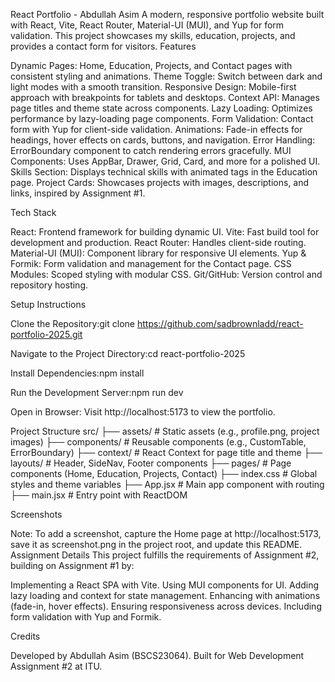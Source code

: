 React Portfolio - Abdullah Asim
A modern, responsive portfolio website built with React, Vite, React Router, Material-UI (MUI), and Yup for form validation. This project showcases my skills, education, projects, and provides a contact form for visitors.
Features

Dynamic Pages: Home, Education, Projects, and Contact pages with consistent styling and animations.
Theme Toggle: Switch between dark and light modes with a smooth transition.
Responsive Design: Mobile-first approach with breakpoints for tablets and desktops.
Context API: Manages page titles and theme state across components.
Lazy Loading: Optimizes performance by lazy-loading page components.
Form Validation: Contact form with Yup for client-side validation.
Animations: Fade-in effects for headings, hover effects on cards, buttons, and navigation.
Error Handling: ErrorBoundary component to catch rendering errors gracefully.
MUI Components: Uses AppBar, Drawer, Grid, Card, and more for a polished UI.
Skills Section: Displays technical skills with animated tags in the Education page.
Project Cards: Showcases projects with images, descriptions, and links, inspired by Assignment #1.

Tech Stack

React: Frontend framework for building dynamic UI.
Vite: Fast build tool for development and production.
React Router: Handles client-side routing.
Material-UI (MUI): Component library for responsive UI elements.
Yup & Formik: Form validation and management for the Contact page.
CSS Modules: Scoped styling with modular CSS.
Git/GitHub: Version control and repository hosting.

Setup Instructions

Clone the Repository:git clone https://github.com/sadbrownladd/react-portfolio-2025.git


Navigate to the Project Directory:cd react-portfolio-2025


Install Dependencies:npm install


Run the Development Server:npm run dev


Open in Browser:
Visit http://localhost:5173 to view the portfolio.



Project Structure
src/
├── assets/              # Static assets (e.g., profile.png, project images)
├── components/          # Reusable components (e.g., CustomTable, ErrorBoundary)
├── context/             # React Context for page title and theme
├── layouts/             # Header, SideNav, Footer components
├── pages/               # Page components (Home, Education, Projects, Contact)
├── index.css            # Global styles and theme variables
├── App.jsx              # Main app component with routing
├── main.jsx             # Entry point with ReactDOM

Screenshots

Note: To add a screenshot, capture the Home page at http://localhost:5173, save it as screenshot.png in the project root, and update this README.
Assignment Details
This project fulfills the requirements of Assignment #2, building on Assignment #1 by:

Implementing a React SPA with Vite.
Using MUI components for UI.
Adding lazy loading and context for state management.
Enhancing with animations (fade-in, hover effects).
Ensuring responsiveness across devices.
Including form validation with Yup and Formik.

Credits

Developed by Abdullah Asim (BSCS23064).
Built for Web Development Assignment #2 at ITU.

